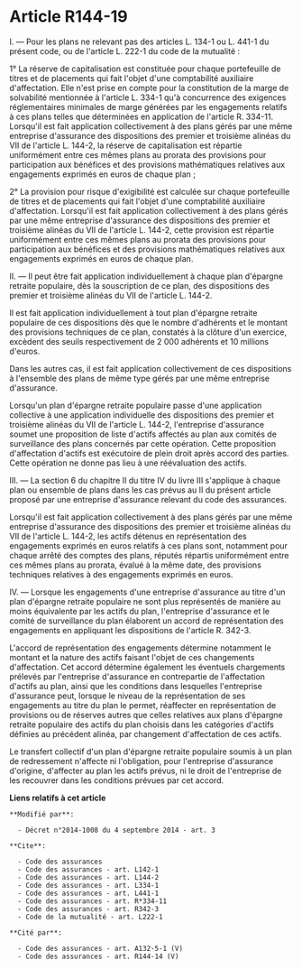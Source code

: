 # Article R144-19

I. ― Pour les plans ne relevant pas des articles L. 134-1 ou L. 441-1 du présent code, ou de l'article L. 222-1 du code de la
mutualité : 

1° La réserve de capitalisation est constituée pour chaque portefeuille de titres et de placements qui fait l'objet d'une
comptabilité auxiliaire d'affectation. Elle n'est prise en compte pour la constitution de la marge de solvabilité mentionnée
à l'article L. 334-1 qu'à concurrence des exigences réglementaires minimales de marge générées par les engagements relatifs à
ces plans telles que déterminées en application de l'article R. 334-11. Lorsqu'il est fait application collectivement à des
plans gérés par une même entreprise d'assurance des dispositions des premier et troisième alinéas du VII de l'article L.
144-2, la réserve de capitalisation est répartie uniformément entre ces mêmes plans au prorata des provisions pour
participation aux bénéfices et des provisions mathématiques relatives aux engagements exprimés en euros de chaque plan ; 

2° La provision pour risque d'exigibilité est calculée sur chaque portefeuille de titres et de placements qui fait l'objet
d'une comptabilité auxiliaire d'affectation. Lorsqu'il est fait application collectivement à des plans gérés par une même
entreprise d'assurance des dispositions des premier et troisième alinéas du VII de l'article L. 144-2, cette provision est
répartie uniformément entre ces mêmes plans au prorata des provisions pour participation aux bénéfices et des provisions
mathématiques relatives aux engagements exprimés en euros de chaque plan. 

II. ― Il peut être fait application individuellement à chaque plan d'épargne retraite populaire, dès la souscription de ce
plan, des dispositions des premier et troisième alinéas du VII de l'article L. 144-2. 

Il est fait application individuellement à tout plan d'épargne retraite populaire de ces dispositions dès que le nombre
d'adhérents et le montant des provisions techniques de ce plan, constatés à la clôture d'un exercice, excèdent des seuils
respectivement de 2 000 adhérents et 10 millions d'euros. 

Dans les autres cas, il est fait application collectivement de ces dispositions à l'ensemble des plans de même type gérés par
une même entreprise d'assurance. 

Lorsqu'un plan d'épargne retraite populaire passe d'une application collective à une application individuelle des
dispositions des premier et troisième alinéas du VII de l'article L. 144-2, l'entreprise d'assurance soumet une proposition
de liste d'actifs affectés au plan aux comités de surveillance des plans concernés par cette opération. Cette proposition
d'affectation d'actifs est exécutoire de plein droit après accord des parties. Cette opération ne donne pas lieu à une
réévaluation des actifs. 

III. ― La section 6 du chapitre II du titre IV du livre III s'applique à chaque plan ou ensemble de plans dans les cas prévus
au II du présent article proposé par une entreprise d'assurance relevant du code des assurances. 

Lorsqu'il est fait application collectivement à des plans gérés par une même entreprise d'assurance des dispositions des
premier et troisième alinéas du VII de l'article L. 144-2, les actifs détenus en représentation des engagements exprimés en
euros relatifs à ces plans sont, notamment pour chaque arrêté des comptes des plans, réputés répartis uniformément entre ces
mêmes plans au prorata, évalué à la même date, des provisions techniques relatives à des engagements exprimés en euros. 

IV. ― Lorsque les engagements d'une entreprise d'assurance au titre d'un plan d'épargne retraite populaire ne sont plus
représentés de manière au moins équivalente par les actifs du plan, l'entreprise d'assurance et le comité de surveillance du
plan élaborent un accord de représentation des engagements en appliquant les dispositions de l'article R. 342-3. 

L'accord de représentation des engagements détermine notamment le montant et la nature des actifs faisant l'objet de ces
changements d'affectation. Cet accord détermine également les éventuels chargements prélevés par l'entreprise d'assurance en
contrepartie de l'affectation d'actifs au plan, ainsi que les conditions dans lesquelles l'entreprise d'assurance peut,
lorsque le niveau de la représentation de ses engagements au titre du plan le permet, réaffecter en représentation de
provisions ou de réserves autres que celles relatives aux plans d'épargne retraite populaire des actifs du plan choisis dans
les catégories d'actifs définies au précédent alinéa, par changement d'affectation de ces actifs. 

Le transfert collectif d'un plan d'épargne retraite populaire soumis à un plan de redressement n'affecte ni l'obligation,
pour l'entreprise d'assurance d'origine, d'affecter au plan les actifs prévus, ni le droit de l'entreprise de les recouvrer
dans les conditions prévues par cet accord.

**Liens relatifs à cet article**

	**Modifié par**:

	  - Décret n°2014-1008 du 4 septembre 2014 - art. 3

	**Cite**:

	  - Code des assurances
	  - Code des assurances - art. L142-1
	  - Code des assurances - art. L144-2
	  - Code des assurances - art. L334-1
	  - Code des assurances - art. L441-1
	  - Code des assurances - art. R*334-11
	  - Code des assurances - art. R342-3
	  - Code de la mutualité - art. L222-1

	**Cité par**:

	  - Code des assurances - art. A132-5-1 (V)
	  - Code des assurances - art. R144-14 (V)
